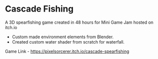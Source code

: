 # Cascade Fishing

A 3D spearfishing game created in 48 hours for Mini Game Jam hosted on itch.io

- Custom made environment elements from Blender.
- Created custom water shader from scratch for waterfall.

Game Link - https://pixelsorcerer.itch.io/cascade-spearfishing

